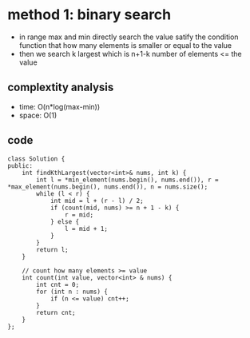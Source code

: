 # method 1: binary search
- in range max and min directly search the value satify the condition function that how many elements is smaller or equal to the value
- then we search k largest which is n+1-k number of elements <= the value

## complextity analysis
- time: O(n*log(max-min))
- space: O(1)

## code
```
class Solution {
public:
    int findKthLargest(vector<int>& nums, int k) {
        int l = *min_element(nums.begin(), nums.end()), r = *max_element(nums.begin(), nums.end()), n = nums.size();
        while (l < r) {
            int mid = l + (r - l) / 2;
            if (count(mid, nums) >= n + 1 - k) {
                r = mid;
            } else {
                l = mid + 1;
            }
        }
        return l;
    }
    
    // count how many elements >= value
    int count(int value, vector<int> & nums) {
        int cnt = 0;
        for (int n : nums) {
            if (n <= value) cnt++;
        }
        return cnt;
    } 
};
```

